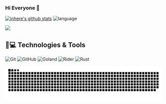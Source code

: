 ### Hi Everyone 👋

[![inhere's github stats](https://github-readme-stats.vercel.app/api?username=sydneyowl&show_icons=true&theme=)](https://github.com/inhere)
![language](https://github-readme-stats.vercel.app/api/top-langs/?username=sydneyowl&layout=compact)

<div align="left">
  <img src="https://github-profile-trophy.vercel.app/?username=sydneyowl&theme=gruvbox&row=1&column=7&no-frame=true&no-bg=true" /><br>
</div>
  
## 🚀💻 Technologies & Tools

  ![Git](https://img.shields.io/badge/-Git-black?style=flat-square&logo=git)
  ![GitHub](https://img.shields.io/badge/-GitHub-181717?style=flat-square&logo=github)
  ![Goland](https://img.shields.io/badge/-Goland-purple?style=flat-square&logo=go)
  ![Rider](https://img.shields.io/badge/Rider-black?style=flat-square&logo=csharp)
  ![Rust](https://img.shields.io/badge/RustRover-orange?style=flat-square&logo=rust)

![](https://raw.githubusercontent.com/sydneyowl/sydneyowl/output/github-contribution-grid-snake.svg)